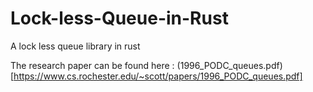 # Lock-less-Queue-in-Rust
A lock less queue library in rust

The research paper can be found here : (1996_PODC_queues.pdf)[https://www.cs.rochester.edu/~scott/papers/1996_PODC_queues.pdf]
